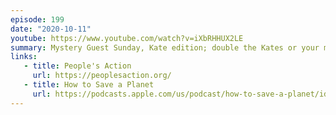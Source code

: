 ```yaml
---
episode: 199
date: "2020-10-11"
youtube: https://www.youtube.com/watch?v=iXbRHHUX2LE
summary: Mystery Guest Sunday, Kate edition; double the Kates or your money back
links:
   - title: People's Action
     url: https://peoplesaction.org/
   - title: How to Save a Planet
     url: https://podcasts.apple.com/us/podcast/how-to-save-a-planet/id1525955817?i=1000492414039
---
```


